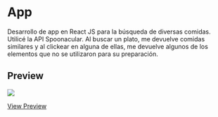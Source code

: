 # App

Desarrollo de app en React JS para la búsqueda de diversas comidas. Utilicé la API Spoonacular.
Al buscar un plato, me devuelve comidas similares y al clickear en alguna de ellas, me devuelve algunos de los elementos que no se utilizaron para su preparación.
## Preview
[<img src="https://user-images.githubusercontent.com/54424032/111077827-58eeac00-84d1-11eb-8cd9-1d62686cff02.jpg">](https://em-stea.github.io/find-cook/)

[View Preview](https://em-stea.github.io/find-cook/)



